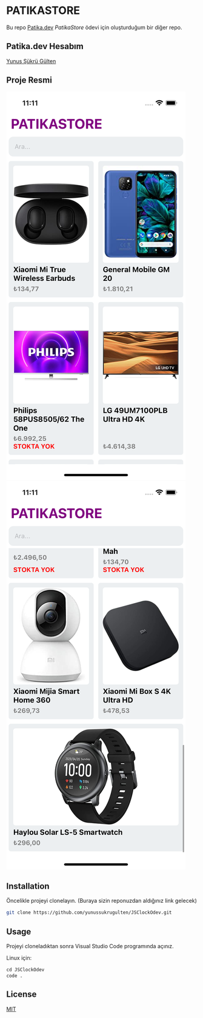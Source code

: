 # PATIKASTORE

Bu repo [Patika.dev](https://www.patika.dev) *PatikaStore* ödevi için oluşturduğum bir diğer repo.

## Patika.dev Hesabım
[Yunus Şükrü Gülten](https://app.patika.dev/yunussukrugulten)

## Proje Resmi
![github](src/components/img/store_1.png)
![github](src/components/img/store_2.png)

## Installation

Öncelikle projeyi clonelayın. (Buraya sizin reponuzdan aldığınız link gelecek)

```bash
git clone https://github.com/yunussukrugulten/JSClockOdev.git
```

## Usage

Projeyi cloneladıktan sonra Visual Studio Code programında açınız.

Linux için:
```linux
cd JSClockOdev
code .
```

## License

[MIT](https://choosealicense.com/licenses/mit/)